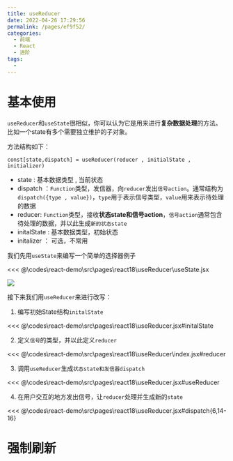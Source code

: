 ```yaml
---
title: useReducer
date: 2022-04-26 17:29:56
permalink: /pages/ef9f52/
categories:
  - 前端
  - React
  - 进阶
tags:
  - 
---
```


# 基本使用

`useReducer`和`useState`很相似，你可以认为它是用来进行**复杂数据处理**的方法。比如一个state有多个需要独立维护的子对象。

方法结构如下：

`const[state,dispatch] = useReducer(reducer , initialState , initializer)`

- state : 基本数据类型 , 当前状态
- dispatch ：`Function`类型，发信器，向`reducer`发出`信号action`。通常结构为`dispatch({type , value})`，`type`用于表示信号类型，`value`用来表示待处理的数据
- reducer: `Function`类型，接收**状态state和信号action**，`信号action`通常包含待处理的数据，并以此生成`新的状态state`
- initalState : 基本数据类型，初始状态
- initalizer ： 可选，不常用

我们先用`useState`来编写一个简单的选择器例子

<<< @\codes\react-demo\src\pages\react18\useReducer\useState.jsx

![](https://linyc.oss-cn-beijing.aliyuncs.com/useState.gif)

接下来我们用`useReducer`来进行改写：

1. 编写初始State结构`initalState`

<<< @\codes\react-demo\src\pages\react18\useReducer.jsx#initalState

2. 定义`信号`的类型，并以此定义`reducer`

<<< @\codes\react-demo\src\pages\react18\useReducer\index.jsx#reducer

3. 调用`useReducer`生成`状态state和发信器dispatch`

<<< @\codes\react-demo\src\pages\react18\useReducer.jsx#useReducer

4. 在用户交互的地方发出信号，让`reducer`处理并生成新的`state`

<<< @\codes\react-demo\src\pages\react18\useReducer.jsx#dispatch{6,14-16}

# 强制刷新